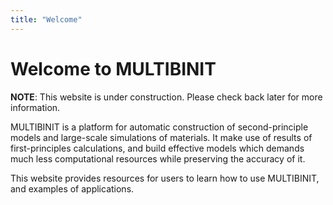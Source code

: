 ```yaml
---
title: "Welcome"
---
```


# Welcome to MULTIBINIT

**NOTE**: This website is under construction. Please check back later for more information.

MULTIBINIT is a platform for automatic construction of second-principle models and large-scale simulations of materials. It make use of results of first-principles calculations, and build effective models which demands much less computational resources while preserving the accuracy of it.

This website provides resources for users to learn how to use MULTIBINIT, and examples of applications.

